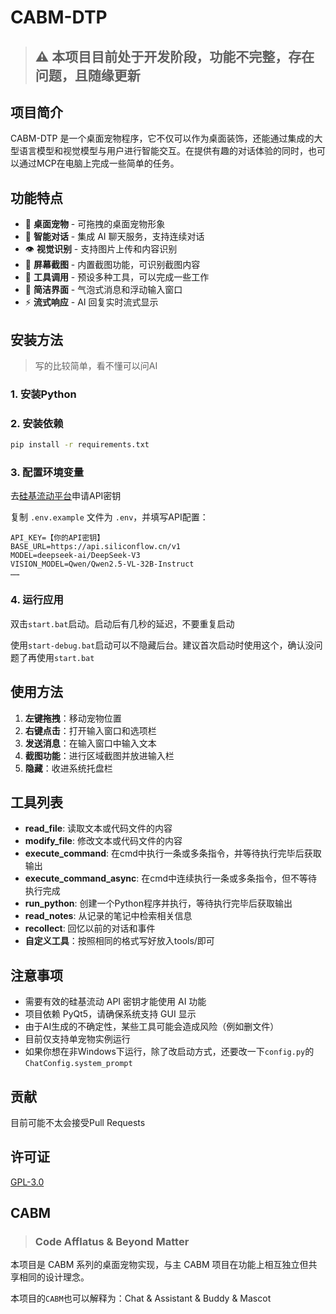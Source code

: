 # CABM-DTP

> ## ⚠️ 本项目目前处于**开发阶段**，功能不完整，存在问题，且随缘更新

## 项目简介

CABM-DTP 是一个桌面宠物程序，它不仅可以作为桌面装饰，还能通过集成的大型语言模型和视觉模型与用户进行智能交互。在提供有趣的对话体验的同时，也可以通过MCP在电脑上完成一些简单的任务。

## 功能特点

- 🐾 **桌面宠物** - 可拖拽的桌面宠物形象
- 💬 **智能对话** - 集成 AI 聊天服务，支持连续对话
- 👁️ **视觉识别** - 支持图片上传和内容识别
- 📸 **屏幕截图** - 内置截图功能，可识别截图内容
- 🔧 **工具调用** - 预设多种工具，可以完成一些工作
- 🎯 **简洁界面** - 气泡式消息和浮动输入窗口
- ⚡ **流式响应** - AI 回复实时流式显示


## 安装方法
> 写的比较简单，看不懂可以问AI
### 1. 安装Python

### 2. 安装依赖
```bash
pip install -r requirements.txt
```

### 3. 配置环境变量
去[硅基流动平台](https://cloud.siliconflow.cn/i/mVqMyTZk)申请API密钥

复制 `.env.example` 文件为 `.env`，并填写API配置：
```
API_KEY=【你的API密钥】
BASE_URL=https://api.siliconflow.cn/v1
MODEL=deepseek-ai/DeepSeek-V3
VISION_MODEL=Qwen/Qwen2.5-VL-32B-Instruct
……
```

### 4. 运行应用
双击`start.bat`启动。启动后有几秒的延迟，不要重复启动

使用`start-debug.bat`启动可以不隐藏后台。建议首次启动时使用这个，确认没问题了再使用`start.bat`

## 使用方法

1. **左键拖拽**：移动宠物位置
2. **右键点击**：打开输入窗口和选项栏
3. **发送消息**：在输入窗口中输入文本
4. **截图功能**：进行区域截图并放进输入栏
5. **隐藏**：收进系统托盘栏

## 工具列表
- **read_file**: 读取文本或代码文件的内容
- **modify_file**: 修改文本或代码文件的内容
- **execute_command**: 在cmd中执行一条或多条指令，并等待执行完毕后获取输出
- **execute_command_async**: 在cmd中连续执行一条或多条指令，但不等待执行完成
- **run_python**: 创建一个Python程序并执行，等待执行完毕后获取输出
- **read_notes**: 从记录的笔记中检索相关信息
- **recollect**: 回忆以前的对话和事件
- **自定义工具**：按照相同的格式写好放入tools/即可

## 注意事项

- 需要有效的硅基流动 API 密钥才能使用 AI 功能
- 项目依赖 PyQt5，请确保系统支持 GUI 显示
- 由于AI生成的不确定性，某些工具可能会造成风险（例如删文件）
- 目前仅支持单宠物实例运行
- 如果你想在非Windows下运行，除了改启动方式，还要改一下`config.py`的`ChatConfig.system_prompt`

## 贡献
目前可能不太会接受Pull Requests

## 许可证

[GPL-3.0](LICENSE)

## CABM
> ### Code Afflatus & Beyond Matter

本项目是 CABM 系列的桌面宠物实现，与主 CABM 项目在功能上相互独立但共享相同的设计理念。

本项目的`CABM`也可以解释为：Chat & Assistant & Buddy & Mascot